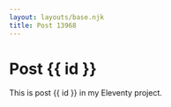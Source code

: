 ```yaml
---
layout: layouts/base.njk
title: Post 13968
---
```


# Post {{ id }}

This is post {{ id }} in my Eleventy project.
